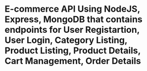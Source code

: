  # E-commerce API Using NodeJS, Express, MongoDB that contains endpoints for User Registartion, User Login, Category Listing, Product Listing, Product Details, Cart Management, Order Details  

